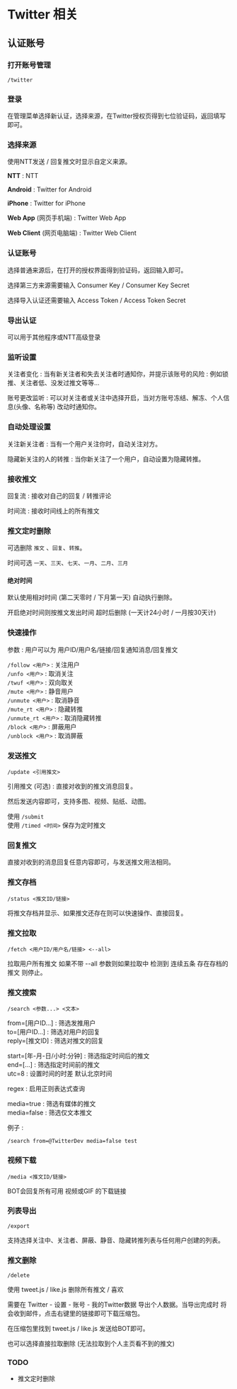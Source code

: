 # Twitter 相关

## 认证账号

### 打开账号管理

```text
/twitter
```

### 登录

在管理菜单选择新认证，选择来源，在Twitter授权页得到七位验证码，返回填写即可。

### 选择来源

使用NTT发送 / 回复推文时显示自定义来源。

**NTT** : NTT

**Android** : Twitter for Android

**iPhone** : Twitter for iPhone

**Web App** (网页手机端) : Twitter Web App

**Web Client** (网页电脑端) : Twitter Web Client

### 认证账号

选择普通来源后，在打开的授权界面得到验证码，返回输入即可。

选择第三方来源需要输入 Consumer Key / Consumer Key Secret

选择导入认证还需要输入 Access Token / Access Token Secret

### 导出认证

可以用于其他程序或NTT高级登录

### 监听设置

关注者变化 : 当有新关注者和失去关注者时通知你，并提示该账号的风险 : 例如锁推、关注者低、没发过推文等等...

账号更改监听 : 可以对关注者或关注中选择开启，当对方账号冻结、解冻、个人信息\(头像、名称等\) 改动时通知你。

### 自动处理设置

关注新关注者 : 当有一个用户关注你时，自动关注对方。

隐藏新关注的人的转推 : 当你新关注了一个用户，自动设置为隐藏转推。


### 接收推文

回复流 : 接收对自己的回复 / 转推评论

时间流 : 接收时间线上的所有推文

### 推文定时删除

可选删除 `推文` 、`回复`、`转推`。

时间可选 `一天`、`三天`、`七天`、`一月`、`二月`、`三月`

#### 绝对时间

默认使用相对时间 (第二天零时 / 下月第一天) 自动执行删除。

开启绝对时间则按推文发出时间 超时后删除 (一天计24小时 / 一月按30天计) 

### 快速操作

参数 : 用户可以为 用户ID/用户名/链接/回复通知消息/回复推文

`/follow <用户>` : 关注用户  
`/unfo <用户>` : 取消关注  
`/twuf <用户>` : 双向取关  
`/mute <用户>` : 静音用户  
`/unmute <用户>` : 取消静音  
`/mute_rt <用户>` : 隐藏转推  
`/unmute_rt <用户>` : 取消隐藏转推  
`/block <用户>` : 屏蔽用户  
`/unblock <用户>` : 取消屏蔽

### 发送推文

```text
/update <引用推文>
```

引用推文 \(可选\) : 直接对收到的推文消息回复。

然后发送内容即可，支持多图、视频、贴纸、动图。

使用 `/submit`  
使用 `/timed <时间>` 保存为定时推文

### 回复推文

直接对收到的消息回复任意内容即可，与发送推文用法相同。

### 推文存档

```text
/status <推文ID/链接>
```

将推文存档并显示、如果推文还存在则可以快速操作、直接回复。

### 推文拉取

```text
/fetch <用户ID/用户名/链接> <--all>
```

拉取用户所有推文 如果不带 --all 参数则如果拉取中 检测到 连续五条 存在存档的推文 则停止。

### 推文搜索

```text
/search <参数...> <文本>
```

from=\[用户ID...\] : 筛选发推用户  
to=\[用户ID...\] : 筛选对用户的回复  
reply=\[推文ID\] : 筛选对推文的回复

start=\[年-月-日/小时:分钟\] : 筛选指定时间后的推文  
end=\[...\] : 筛选指定时间前的推文  
utc=8 : 设置时间的时差 默认北京时间

regex : 启用正则表达式查询

media=true : 筛选有媒体的推文  
media=false : 筛选仅文本推文

例子 :

```text
/search from=@TwitterDev media=false test
```

### 视频下载

```text
/media <推文ID/链接>
```

BOT会回复所有可用 视频或GIF 的下载链接

### 列表导出

```text
/export
```

支持选择关注中、关注者、屏蔽、静音、隐藏转推列表与任何用户创建的列表。

### 推文删除

```text
/delete
```

使用 tweet.js / like.js 删除所有推文 / 喜欢

需要在 Twitter - 设置 - 账号 - 我的Twitter数据 导出个人数据。当导出完成时 将会收到邮件，点击右键里的链接即可下载压缩包。

在压缩包里找到 tweet.js / like.js 发送给BOT即可。

也可以选择直接拉取删除 \(无法拉取到个人主页看不到的推文\)

### TODO

* 推文定时删除

